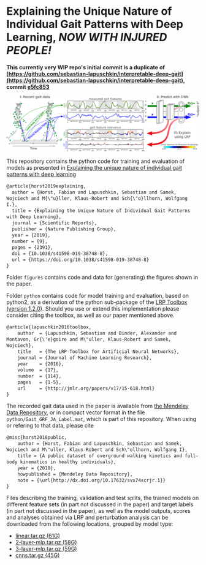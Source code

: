# Explaining the Unique Nature of Individual Gait Patterns with Deep Learning, *NOW WITH INJURED PEOPLE!*
**This currently very WIP repo's initial commit is a duplicate of  [https://github.com/sebastian-lapuschkin/interpretable-deep-gait](https://github.com/sebastian-lapuschkin/interpretable-deep-gait), commit  [e5fc853](https://github.com/sebastian-lapuschkin/interpretable-deep-gait/commit/e5fc8536779f6a86e348ea89c6b7b65db68f91bd)**

![overview figure](./figures/overview.png)

This repository contains the python code for training and evaluation of models as presented in
[Explaining the unique nature of individual gait patterns with deep learning](https://doi.org/10.1038/s41598-019-38748-8)
```
@article{horst2019explaining,
  author = {Horst, Fabian and Lapuschkin, Sebastian and Samek, Wojciech and M{\"u}ller, Klaus-Robert and Sch{\"o}llhorn, Wolfgang I.},
  title = {Explaining the Unique Nature of Individual Gait Patterns with Deep Learning},
  journal = {Scientific Reports},
  publisher = {Nature Publishing Group},
  year = {2019},
  number = {9},
  pages = {2391},
  doi = {10.1038/s41598-019-38748-8},
  url = {https://doi.org/10.1038/s41598-019-38748-8}
}
```


Folder `figures` contains code and data for (generating) the figures shown in the paper.

Folder `python` contains code for model training and evaluation, based on python2, as a derivation of the python sub-package of the [LRP Toolbox (version 1.2.0)](https://github.com/sebastian-lapuschkin). Should you use or extend this implementation please consider citing the toolbox, as well as our paper mentioned above.
```
@article{lapuschkin2016toolbox,
    author  = {Lapuschkin, Sebastian and Binder, Alexander and Montavon, Gr{\'e}goire and M\"uller, Klaus-Robert and Samek, Wojciech},
    title   = {The LRP Toolbox for Artificial Neural Networks},
    journal = {Journal of Machine Learning Research},
    year    = {2016},
    volume  = {17},
    number  = {114},
    pages   = {1-5},
    url     = {http://jmlr.org/papers/v17/15-618.html}
}
```

The recorded gait data used in the paper is available from [the Mendeley Data Repository](http://dx.doi.org/10.17632/svx74xcrjr.1), or in compact vector format in the file `python/Gait_GRF_JA_Label.mat`, which is part of this repository.
When using or refering to that data, please cite
```
@misc{horst2018public,
	author = {Horst, Fabian and Lapuschkin, Sebastian and Samek, Wojciech and M\"uller, Klaus-Robert and Sch\"ollhorn, Wolfgang I},
	title = {A public dataset of overground walking kinetics and full-body kinematics in healthy individuals},
	year = {2018},
	howpublished = {Mendeley Data Repository},
	note = {\url{http://dx.doi.org/10.17632/svx74xcrjr.1}}
}
```


Files describing the training, validation and test splits, the trained models on different feature sets (in part not discussed in the paper) and target labels (in part not discussed in the paper), as well as the model outputs, scores and analyses obtained via LRP and perturbation analysis can be downloaded from the following locations, grouped by model type:

+ [linear.tar.gz (61G)](https://datacloud.hhi.fraunhofer.de/nextcloud/s/kcXRTa3QAKFHbyb) 
+ [2-layer-mlp.tar.gz (58G)](https://datacloud.hhi.fraunhofer.de/nextcloud/s/W6ekYr2w49PHmA7) 
+ [3-layer-mlp.tar.gz (59G)](https://datacloud.hhi.fraunhofer.de/nextcloud/s/9eg4x3L3YTw75si) 
+ [cnns.tar.gz (45G)](https://datacloud.hhi.fraunhofer.de/nextcloud/s/oRnCfqEjzMRRPgZ) 

